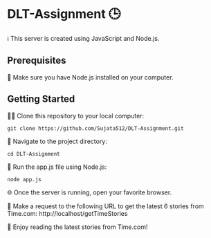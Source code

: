 # DLT-Assignment 🕒

ℹ️ This server is created using JavaScript and Node.js.

## Prerequisites

📌 Make sure you have Node.js installed on your computer.

## Getting Started

👯‍♀️ Clone this repository to your local computer:

```
git clone https://github.com/Sujata512/DLT-Assignment.git
```

📁 Navigate to the project directory:

```
cd DLT-Assignment
```

🚀 Run the app.js file using Node.js:

```
node app.js
```

🌐 Once the server is running, open your favorite browser.

🔗 Make a request to the following URL to get the latest 6 stories from Time.com:
http://localhost/getTimeStories

📰 Enjoy reading the latest stories from Time.com!
